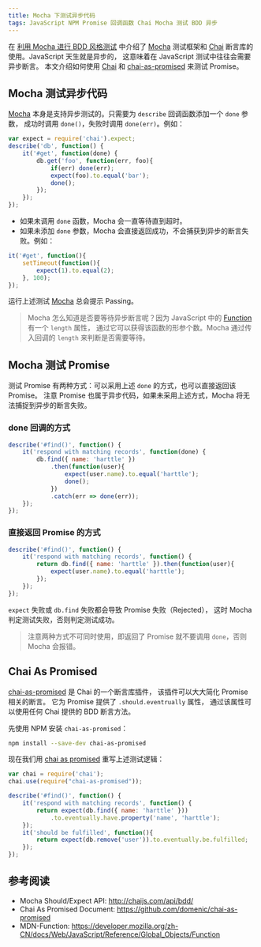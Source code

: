```yaml
---
title: Mocha 下测试异步代码
tags: JavaScript NPM Promise 回调函数 Chai Mocha 测试 BDD 异步
---
```


在 [利用 Mocha 进行 BDD 风格测试][mocha-bdd] 中介绍了 [Mocha][mocha] 测试框架和
[Chai][chai] 断言库的使用。JavaScript 天生就是异步的，
这意味着在 JavaScript 测试中往往会需要异步断言。
本文介绍如何使用 [Chai][chai] 和 [chai-as-promised][chai-ap] 来测试 Promise。

## Mocha 测试异步代码

[Mocha][mocha] 本身是支持异步测试的。只需要为 `describe` 回调函数添加一个 `done` 参数，
成功时调用 `done()`，失败时调用 `done(err)`。例如：

```javascript
var expect = require('chai').expect;
describe('db', function() {
    it('#get', function(done) {
        db.get('foo', function(err, foo){
            if(err) done(err);        
            expect(foo).to.equal('bar');
            done();
        });
    });
});
```

<!--more-->

* 如果未调用 `done` 函数，Mocha 会一直等待直到超时。
* 如果未添加 `done` 参数，Mocha 会直接返回成功，不会捕获到异步的断言失败。例如：

```javascript
it('#get', function(){
    setTimeout(function(){
        expect(1).to.equal(2);
    }, 100);
});
```

运行上述测试 [Mocha][mocha] 总会提示 Passing。

> Mocha 怎么知道是否要等待异步断言呢？因为 JavaScript 中的 [Function][mdn-function] 有一个 `length` 属性，
> 通过它可以获得该函数的形参个数。Mocha 通过传入回调的 `length` 来判断是否需要等待。

## Mocha 测试 Promise

测试 Promise 有两种方式：可以采用上述 `done` 的方式，也可以直接返回该 Promise。
注意 Promise 也属于异步代码，如果未采用上述方式，Mocha 将无法捕捉到异步的断言失败。

### done 回调的方式

```javascript
describe('#find()', function() {
    it('respond with matching records', function(done) {
        db.find({ name: 'harttle' })
            .then(function(user){
                expect(user.name).to.equal('harttle');
                done();
            })
            .catch(err => done(err));
    });
});
```

### 直接返回 Promise 的方式

```javascript
describe('#find()', function() {
    it('respond with matching records', function() {
        return db.find({ name: 'harttle' }).then(function(user){
            expect(user.name).to.equal('harttle');
        });
    });
});
```

`expect` 失败或 `db.find` 失败都会导致 Promise 失败（Rejected），
这时 Mocha 判定测试失败，否则判定测试成功。

> 注意两种方式不可同时使用，即返回了 Promise 就不要调用 `done`，否则 Mocha 会报错。

## Chai As Promised

[chai-as-promised][chai-ap] 是 Chai 的一个断言库插件，
该插件可以大大简化 Promise 相关的断言。
它为 Promise 提供了 `.should.eventrually` 属性，
通过该属性可以使用任何 Chai 提供的 BDD 断言方法。

先使用 NPM 安装 `chai-as-promised`：

```bash
npm install --save-dev chai-as-promised
```

现在我们用 [chai as promised][chai-ap] 重写上述测试逻辑：

```javascript
var chai = require('chai');
chai.use(require("chai-as-promised"));

describe('#find()', function() {
    it('respond with matching records', function() {
        return expect(db.find({ name: 'harttle' }))
            .to.eventually.have.property('name', 'harttle');
    });
    it('should be fulfilled', function(){
        return expect(db.remove('user')).to.eventually.be.fulfilled;
    });
});
```

## 参考阅读

* Mocha Should/Expect API: <http://chaijs.com/api/bdd/>
* Chai As Promised Document: <https://github.com/domenic/chai-as-promised>
* MDN-Function: <https://developer.mozilla.org/zh-CN/docs/Web/JavaScript/Reference/Global_Objects/Function>

[mocha]: https://mochajs.org/
[should.js]: https://github.com/shouldjs/should.js
[expect.js]: https://github.com/LearnBoost/expect.js
[chai]: http://chaijs.com/
[chai-ap]: https://www.npmjs.com/package/chai-as-promised
[mocha-bdd]: /2016/06/23/mocha-chai-bdd.html
[mdn-function]: https://developer.mozilla.org/zh-CN/docs/Web/JavaScript/Reference/Global_Objects/Function
